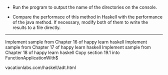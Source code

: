 * Run the program to output the name of the directories on the console.

* Compare the performace of this method in Haskell with the performance of the java method.
If necessary, modify both of them to write the results to a file directly.

----------------------------

Implement sample from Chapter 16 of happy learn haskell
Implement sample from Chapter 17 of happy learn haskell
Implement sample from Chapter 18 of happy learn haskell
Copy section 19.1 into FunctionApplicationWith$

vacationlabs.com/haskell/adt.html
